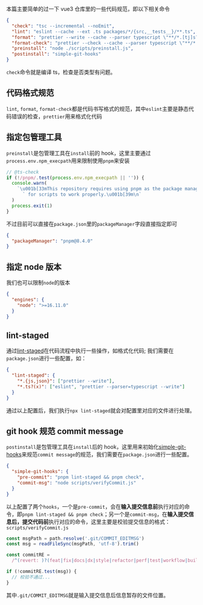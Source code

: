 本篇主要简单的过一下 vue3 仓库里的一些代码规范，即以下相关命令

```json
{
  "check": "tsc --incremental --noEmit",
  "lint": "eslint --cache --ext .ts packages/*/{src,__tests__}/**.ts",
  "format": "prettier --write --cache --parser typescript \"**/*.[tj]s?(x)\"",
  "format-check": "prettier --check --cache --parser typescript \"**/*.[tj]s?(x)\"",
  "preinstall": "node ./scripts/preinstall.js",
  "postinstall": "simple-git-hooks"
}
```

`check`命令就是编译 ts，检查是否类型有问题。

## 代码格式规范

`lint`, `format`, `format-check`都是代码书写格式的规范，其中`eslint`主要是静态代码错误的检查，`prettier`用来格式化代码

## 指定包管理工具

`preinstall`是包管理工具在`install`前的 hook，这里主要通过`process.env.npm_execpath`用来限制使用`pnpm`来安装

```js
// @ts-check
if (!/pnpm/.test(process.env.npm_execpath || '')) {
  console.warn(
    `\u001b[33mThis repository requires using pnpm as the package manager ` +
      ` for scripts to work properly.\u001b[39m\n`
  )
  process.exit(1)
}
```

不过目前可以直接在`package.json`里的`packageManager`字段直接指定即可

```json
{
  "packageManager": "pnpm@8.4.0"
}
```

## 指定 node 版本

我们也可以限制`node`的版本

```json
{
  "engines": {
    "node": ">=16.11.0"
  }
}
```

## lint-staged

通过[lint-staged](https://www.npmjs.com/package/lint-staged)在代码流程中执行一些操作，如格式化代码; 我们需要在`package.json`进行一些配置，如：

```json
{
  "lint-staged": {
    "*.{js,json}": ["prettier --write"],
    "*.ts?(x)": ["eslint", "prettier --parser=typescript --write"]
  }
}
```

通过以上配置后，我们执行`npx lint-staged`就会对配置里对应的文件进行处理。

## git hook 规范 commit message

`postinstall`是包管理工具在`install`后的 hook，这里用来初始化[simple-git-hooks](https://www.npmjs.com/package/simple-git-hooks)来规范`commit message`的规范，我们需要在`package.json`进行一些配置。

```json
{
  "simple-git-hooks": {
    "pre-commit": "pnpm lint-staged && pnpm check",
    "commit-msg": "node scripts/verifyCommit.js"
  }
}
```

以上配置了两个`hooks`，一个是`pre-commit`，会在**输入提交信息前**执行对应的命令，即`pnpm lint-staged && pnpm check`；另一个是`commit-msg`，在**输入提交信息后，提交代码前**执行对应的命令，这里主要是校验提交信息的格式：`scripts/verifyCommit.js`

```js
const msgPath = path.resolve('.git/COMMIT_EDITMSG')
const msg = readFileSync(msgPath, 'utf-8').trim()

const commitRE =
  /^(revert: )?(feat|fix|docs|dx|style|refactor|perf|test|workflow|build|ci|chore|types|wip|release)(\(.+\))?: .{1,50}/

if (!commitRE.test(msg)) {
  // 校验不通过...
}
```

其中`.git/COMMIT_EDITMSG`就是输入提交信息后信息暂存的文件位置。
